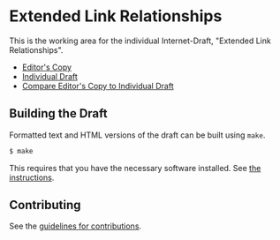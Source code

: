 # Extended Link Relationships

This is the working area for the individual Internet-Draft, "Extended Link Relationships".

* [Editor's Copy](https://phtal-org.github.io/internet-draft-xrel/#go.draft-jamontoya-xrel-latest.html)
* [Individual Draft](https://tools.ietf.org/html/draft-jamontoya-xrel-latest)
* [Compare Editor's Copy to Individual Draft](https://phtal-org.github.io/internet-draft-xrel/#go.draft-jamontoya-xrel-latest.diff)

## Building the Draft

Formatted text and HTML versions of the draft can be built using `make`.

```sh
$ make
```

This requires that you have the necessary software installed.  See
[the instructions](https://github.com/martinthomson/i-d-template/blob/master/doc/SETUP.md).


## Contributing

See the
[guidelines for contributions](https://github.com/phtal-org/internet-draft-xrel/blob/master/CONTRIBUTING.md).
